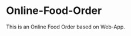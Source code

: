 # Online-Food-Order

This is an Online Food Order based on Web-App.






























































































































































































































































